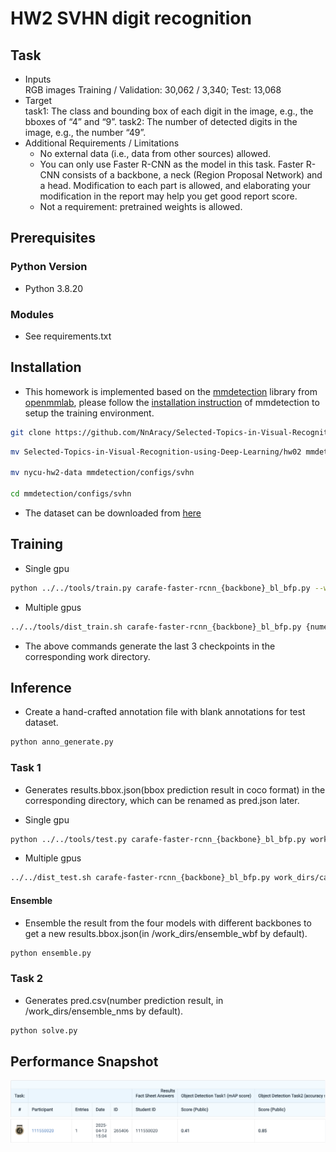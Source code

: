 # HW2 SVHN digit recognition

## Task
- Inputs  
RGB images
Training / Validation: 30,062 / 3,340; Test: 13,068
- Target  
task1: The class and bounding box of each digit in the image, e.g., the bboxes of “4” and “9”.
task2: The number of detected digits in the image, e.g., the number “49”.
- Additional Requirements / Limitations  
    - No external data (i.e., data from other sources) allowed.  
    - You can only use Faster R-CNN as the model in this task. Faster R-CNN consists of a backbone, a neck (Region Proposal Network) and a head. Modification to each part is allowed, and elaborating your modification in the report may help you get good report score.
    - Not a requirement: pretrained weights is allowed.

## Prerequisites

### **Python Version**
- Python 3.8.20

### **Modules**
- See requirements.txt

## Installation
- This homework is implemented based on the [mmdetection](https://github.com/open-mmlab/mmdetection) library from [openmmlab](https://github.com/open-mmlab), please follow the [installation instruction](https://mmdetection.readthedocs.io/en/latest/get_started.html) of mmdetection to setup the training environment.

```bash
git clone https://github.com/NnAracy/Selected-Topics-in-Visual-Recognition-using-Deep-Learning
```
```bash
mv Selected-Topics-in-Visual-Recognition-using-Deep-Learning/hw02 mmdetection/configs/svhn

mv nycu-hw2-data mmdetection/configs/svhn

cd mmdetection/configs/svhn
```
- The dataset can be downloaded from [here](https://drive.google.com/file/d/13JXJ_hIdcloC63sS-vF3wFQLsUP1sMz5/view)

## Training
- Single gpu
```bash
python ../../tools/train.py carafe-faster-rcnn_{backbone}_bl_bfp.py --work-dir work_dirs/carafe-faster-rcnn_{backbone}
```
- Multiple gpus
```bash
../../tools/dist_train.sh carafe-faster-rcnn_{backbone}_bl_bfp.py {numebr_of_gpus} --work-dir work_dirs/carafe-faster-rcnn_{backbone}
```
- The above commands generate the last 3 checkpoints in the corresponding work directory.

## Inference
- Create a hand-crafted annotation file with blank annotations for test dataset.
```bash
python anno_generate.py
```
### Task 1
- Generates results.bbox.json(bbox prediction result in coco format) in the corresponding directory, which can be renamed as pred.json later.

- Single gpu
```bash
python ../../tools/test.py carafe-faster-rcnn_{backbone}_bl_bfp.py work_dirs/carafe-faster-rcnn_{backbone}/epoch_12.pth
```
- Multiple gpus
```bash
../../dist_test.sh carafe-faster-rcnn_{backbone}_bl_bfp.py work_dirs/carafe-fatser-rcnn_{backbone}/epoch_12.pth {number_of_gpus}
```

#### Ensemble
- Ensemble the result from the four models with different backbones to get a new results.bbox.json(in /work_dirs/ensemble_wbf by default).
```bash
python ensemble.py
```

### Task 2
- Generates pred.csv(number prediction result, in /work_dirs/ensemble_nms by default).
```bash
python solve.py
```
## Performance Snapshot
![](./tab.png)
![](./rank.png)